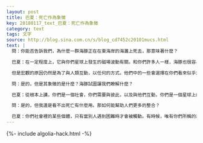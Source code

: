 ```yaml
---
layout: post
title: 巴夏：死亡作為象徵
key: 20180117_text_巴夏：死亡作為象徵
category: text
tags: 文字
source: http://blog.sina.com.cn/s/blog_cd7452c20101mucs.html
text: |
  問：你能否告訴我們，為什麼一群海豚正在在東海岸的海灘上死去，那意味著什麼？

  巴夏：在一定程度上，它與你們星球上發生的磁場波動有關。和你們許多人一樣，海豚也很容易受這些波動的影響而發生混亂。他們沿著電磁線為自己導航。有時那些電磁線的轉移，使他們誤以為他們正朝著正確的方向前進，而實際上正朝著錯誤的方向。換句話說，在一定程度上這擾亂了它們的方向感和磁感。

  但是宏觀的原因仍然是為了與人類互動，以任何的方式。他們中的一些會選擇在你們看來似乎是過激的方式，但這將讓你們意識到他們的存在這一事實，而這將讓你們的心向他們延伸。所以在這延伸中，即使是出自一種貌似負面的理由，聯繫得以發生——之後可以轉化為正面互動。

  問：是的，但是其象徵的是什麼？海豚試圖讓我們瞭解什麼？

  巴夏：從根本上講，你們是一個社會，你們需要與彼此，以及與他們互動，你們是一個星球上的兩個外星物種，他們是有意識的有情生命，和你們一樣。人類不是地球上唯一的有情生命形式。海豚，鯨目動物，鯨魚，他們是地球上的第二個外星物種⋯這裡說的外星是對我們而言。你們已經彼此分開很長一段時間了。現在是融合、平衡、成為一個社會、互動、互相幫助、互相分享、互相嬉戲，成為一個世界的時候了，這將允許你們能夠與其他已整合的星球互動。這是他們以現在這種形式與你們交往和溝通的根本原因。這麼回答可以嗎？

  問：是的，但我還是看不出死亡有什麼用。那如何能幫助人們更多的整合？

  巴夏：你們社會裡的某些個體，只有當別人遇到困難時才會被觸動。有時候，唯有你們所稱的悲劇才能觸動你們的心。海豚，甚至人類，會願意這麼做以作為一種服務。明白了嗎？
---
```


{%- include algolia-hack.html -%}
